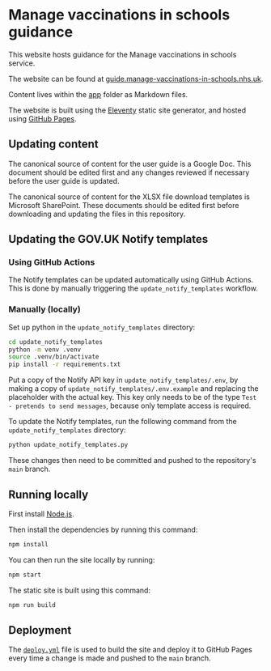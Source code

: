 # Manage vaccinations in schools guidance

This website hosts guidance for the Manage vaccinations in schools service.

The website can be found at [guide.manage-vaccinations-in-schools.nhs.uk](https://guide.manage-vaccinations-in-schools.nhs.uk).

Content lives within the [app](./app) folder as Markdown files.

The website is built using the [Eleventy](https://www.11ty.dev) static site generator, and hosted using [GitHub Pages](https://pages.github.com).

## Updating content

The canonical source of content for the user guide is a Google Doc. This document should be edited first and any changes reviewed if necessary before the user guide is updated.

The canonical source of content for the XLSX file download templates is Microsoft SharePoint. These documents should be edited first before downloading and updating the files in this repository.

## Updating the GOV.UK Notify templates

### Using GitHub Actions

The Notify templates can be updated automatically using GitHub Actions. This is done by manually triggering the
`update_notify_templates` workflow.

### Manually (locally)

Set up python in the `update_notify_templates` directory:

```bash
cd update_notify_templates
python -m venv .venv
source .venv/bin/activate
pip install -r requirements.txt
```

Put a copy of the Notify API key in `update_notify_templates/.env`, by making a copy of
`update_notify_templates/.env.example` and replacing the placeholder with the actual key.
This key only needs to be of the type `Test - pretends to send messages`, because only template access is required.

To update the Notify templates, run the following command from the `update_notify_templates` directory:

```bash
python update_notify_templates.py
```

These changes then need to be committed and pushed to the repository's `main` branch.

## Running locally

First install [Node.js](https://nodejs.org/en).

Then install the dependencies by running this command:

```bash
npm install
```

You can then run the site locally by running:

```bash
npm start
```

The static site is built using this command:

```bash
npm run build
```

## Deployment

The [`deploy.yml`](./.github/workflows/deploy.yml) file is used to build the site and deploy it to GitHub Pages every time a change is made and pushed to the `main` branch.
